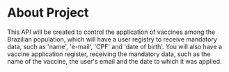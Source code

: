 # About Project

This API will be created to control the application of vaccines among the Brazilian population, which will have a user registry to receive mandatory data, such as 'name', 'e-mail', 'CPF' and 'date of birth'. You will also have a vaccine application register, receiving the mandatory data, such as the name of the vaccine, the user's email and the date to which it was applied.
